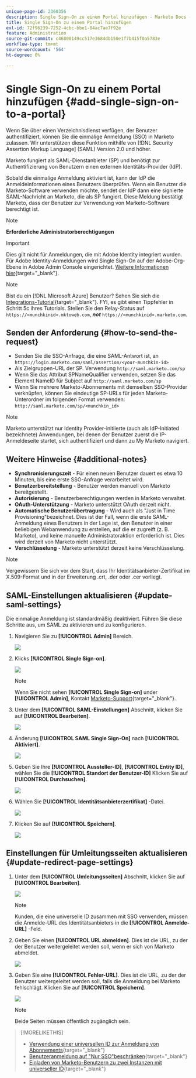 ```yaml
---
unique-page-id: 2360356
description: Single Sign-On zu einem Portal hinzufügen - Marketo Docs - Produktdokumentation
title: Single Sign-On zu einem Portal hinzufügen
exl-id: 72f96239-7252-4cbc-bbe1-84ac7ae7f92e
feature: Administration
source-git-commit: c46800149cc517e3684db150e1f7b415f0a5783e
workflow-type: tm+mt
source-wordcount: '564'
ht-degree: 0%

---
```


# Single Sign-On zu einem Portal hinzufügen {#add-single-sign-on-to-a-portal}

Wenn Sie über einen Verzeichnisdienst verfügen, der Benutzer authentifiziert, können Sie die einmalige Anmeldung (SSO) in Marketo zulassen. Wir unterstützen diese Funktion mithilfe von [!DNL Security Assertion Markup Language] (SAML) Version 2.0 und höher.

Marketo fungiert als SAML-Dienstanbieter (SP) und benötigt zur Authentifizierung von Benutzern einen externen Identitäts-Provider (IdP).

Sobald die einmalige Anmeldung aktiviert ist, kann der IdP die Anmeldeinformationen eines Benutzers überprüfen. Wenn ein Benutzer die Marketo-Software verwenden möchte, sendet der IdP dann eine signierte SAML-Nachricht an Marketo, die als SP fungiert. Diese Meldung bestätigt Marketo, dass der Benutzer zur Verwendung von Marketo-Software berechtigt ist.

>[!NOTE]
>
>**Erforderliche Administratorberechtigungen**

>[!IMPORTANT]
>
>Dies gilt nicht für Anmeldungen, die mit Adobe Identity integriert wurden. Für Adobe Identity-Anmeldungen wird Single Sign-On auf der Adobe-Org-Ebene in Adobe Admin Console eingerichtet. [Weitere Informationen hier](https://helpx.adobe.com/de/enterprise/using/set-up-identity.html){target="_blank"}.

>[!NOTE]
>
>Bist du ein [!DNL Microsoft Azure] Benutzer? Sehen Sie sich die [Integrations-Tutorial](https://azure.microsoft.com/en-us/documentation/articles/active-directory-saas-marketo-tutorial/){target="_blank"}. FYI, es gibt einen Tippfehler in Schritt 5c ihres Tutorials. Stellen Sie den Relay-Status auf `https://<munchkinid>.mktoweb.com`, **_not_** `https://<munchkinid>.marketo.com`.

## Senden der Anforderung {#how-to-send-the-request}

* Senden Sie die SSO-Anfrage, die eine SAML-Antwort ist, an `https://login.marketo.com/saml/assertion/<your-munchkin-id>`
* Als Zielgruppen-URL der SP. Verwendung `http://saml.marketo.com/sp`
* Wenn Sie das Attribut SPNameQualifier verwenden, setzen Sie das Element NameID für Subject auf `http://saml.marketo.com/sp`
* Wenn Sie mehrere Marketo-Abonnements mit demselben SSO-Provider verknüpfen, können Sie eindeutige SP-URLs für jeden Marketo-Unterordner im folgenden Format verwenden: `http://saml.marketo.com/sp/<munchkin_id>`

>[!NOTE]
>
>Marketo unterstützt nur Identity Provider-initiierte (auch als IdP-Initiated bezeichnete) Anwendungen, bei denen der Benutzer zuerst die IP-Anmeldeseite startet, sich authentifiziert und dann zu My Marketo navigiert.

## Weitere Hinweise {#additional-notes}

* **Synchronisierungszeit** - Für einen neuen Benutzer dauert es etwa 10 Minuten, bis eine erste SSO-Anfrage verarbeitet wird.
* **Benutzerbereitstellung** - Benutzer werden manuell von Marketo bereitgestellt.
* **Autorisierung** - Benutzerberechtigungen werden in Marketo verwaltet.
* **OAuth-Unterstützung** - Marketo unterstützt OAuth derzeit nicht.
* **Automatische Benutzerübertragung** - Wird auch als &quot;Just in Time Provisioning&quot;bezeichnet. Dies ist der Fall, wenn die erste SAML-Anmeldung eines Benutzers in der Lage ist, den Benutzer in einer beliebigen Webanwendung zu erstellen, auf die er zugreift (z. B. Marketo), und keine manuelle Administratoraktion erforderlich ist. Dies wird derzeit von Marketo nicht unterstützt.
* **Verschlüsselung** - Marketo unterstützt derzeit keine Verschlüsselung.

>[!NOTE]
>
>Vergewissern Sie sich vor dem Start, dass Ihr Identitätsanbieter-Zertifikat im X.509-Format und in der Erweiterung .crt, .der oder .cer vorliegt.

## SAML-Einstellungen aktualisieren {#update-saml-settings}

Die einmalige Anmeldung ist standardmäßig deaktiviert. Führen Sie diese Schritte aus, um SAML zu aktivieren und zu konfigurieren.

1. Navigieren Sie zu **[!UICONTROL Admin]** Bereich.

   ![](assets/add-single-sign-on-to-a-portal-1.png)

1. Klicks **[!UICONTROL Single Sign-on]**.

   ![](assets/add-single-sign-on-to-a-portal-2.png)

   >[!NOTE]
   >
   >Wenn Sie nicht sehen **[!UICONTROL Single Sign-on]** under **[!UICONTROL Admin]**, Kontakt [Marketo-Support](https://nation.marketo.com/t5/Support/ct-p/Support){target="_blank"}.

1. Unter dem **[!UICONTROL SAML-Einstellungen]** Abschnitt, klicken Sie auf **[!UICONTROL Bearbeiten]**.

   ![](assets/add-single-sign-on-to-a-portal-3.png)

1. Änderung **[!UICONTROL SAML Single Sign-On]** nach **[!UICONTROL Aktiviert]**.

   ![](assets/add-single-sign-on-to-a-portal-4.png)

1. Geben Sie Ihre **[!UICONTROL Aussteller-ID]**, **[!UICONTROL Entity ID]**, wählen Sie die **[!UICONTROL Standort der Benutzer-ID]** Klicken Sie auf **[!UICONTROL Durchsuchen]**.

   ![](assets/add-single-sign-on-to-a-portal-5.png)

1. Wählen Sie **[!UICONTROL Identitätsanbieterzertifikat]** -Datei.

   ![](assets/add-single-sign-on-to-a-portal-6.png)

1. Klicken Sie auf **[!UICONTROL Speichern]**.

   ![](assets/add-single-sign-on-to-a-portal-7.png)

## Einstellungen für Umleitungsseiten aktualisieren {#update-redirect-page-settings}

1. Unter dem **[!UICONTROL Umleitungsseiten]** Abschnitt, klicken Sie auf **[!UICONTROL Bearbeiten]**.

   ![](assets/add-single-sign-on-to-a-portal-8.png)

   >[!NOTE]
   >
   >Kunden, die eine universelle ID zusammen mit SSO verwenden, müssen die Anmelde-URL des Identitätsanbieters in die **[!UICONTROL Anmelde-URL]** -Feld.

1. Geben Sie einen **[!UICONTROL URL abmelden]**. Dies ist die URL, zu der der Benutzer weitergeleitet werden soll, wenn er sich von Marketo abmeldet.

   ![](assets/add-single-sign-on-to-a-portal-9.png)

1. Geben Sie eine **[!UICONTROL Fehler-URL]**. Dies ist die URL, zu der der Benutzer weitergeleitet werden soll, falls die Anmeldung bei Marketo fehlschlägt. Klicken Sie auf **[!UICONTROL Speichern]**.

   ![](assets/add-single-sign-on-to-a-portal-10.png)

   >[!NOTE]
   >
   >Beide Seiten müssen öffentlich zugänglich sein.

>[!MORELIKETHIS]
>
>* [Verwendung einer universellen ID zur Anmeldung von Abonnements](/help/marketo/product-docs/administration/settings/using-a-universal-id-for-subscription-login.md){target="_blank"}
>* [Benutzeranmeldung auf &quot;Nur SSO&quot;beschränken](/help/marketo/product-docs/administration/additional-integrations/restrict-user-login-to-sso-only.md){target="_blank"}
>* [Einladen von Marketo-Benutzern zu zwei Instanzen mit universeller ID](https://nation.marketo.com/t5/Knowledgebase/Inviting-Marketo-Users-to-Two-Instances-with-Universal-ID-UID/ta-p/251122){target="_blank"}
